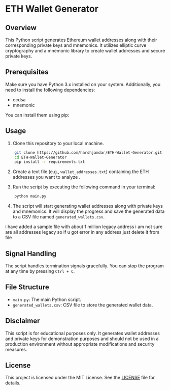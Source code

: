 # ETH Wallet Generator

## Overview
This Python script generates Ethereum wallet addresses along with their corresponding private keys and mnemonics. It utilizes elliptic curve cryptography and a mnemonic library to create wallet addresses and secure private keys.

## Prerequisites
Make sure you have Python 3.x installed on your system. Additionally, you need to install the following dependencies:

- ecdsa
- mnemonic

You can install them using pip:


## Usage
1. Clone this repository to your local machine.
```bash
    git clone https://github.com/harshjamdar/ETH-Wallet-Generator.git
    cd ETH-Wallet-Generator
    pip install -r requirements.txt 
```
2. Create a text file (e.g., `wallet_addresses.txt`) containing the ETH addresses you want to analyze .

3. Run the script by executing the following command in your terminal:
```bash
    python main.py 
```

4. The script will start generating wallet addresses along with private keys and mnemonics. It will display the progress and save the generated data to a CSV file named `generated_wallets.csv`.

i have added a sample file with about 1 million legacy address i am not sure are all addresses legacy so if u got error in any address just delete it from file

## Signal Handling
The script handles termination signals gracefully. You can stop the program at any time by pressing `Ctrl + C`.

## File Structure
- `main.py`: The main Python script.
- `generated_wallets.csv`: CSV file to store the generated wallet data.

## Disclaimer
This script is for educational purposes only. It generates wallet addresses and private keys for demonstration purposes and should not be used in a production environment without appropriate modifications and security measures.

## License
This project is licensed under the MIT License. See the [LICENSE](LICENSE) file for details.
